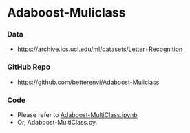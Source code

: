 # Adaboost-Muliclass

### Data
- https://archive.ics.uci.edu/ml/datasets/Letter+Recognition


### GitHub Repo
- https://github.com/betterenvi/Adaboost-Muliclass

### Code
- Please refer to [Adaboost-MultiClass.ipynb](https://github.com/betterenvi/Adaboost-Muliclass/blob/master/Adaboost-MultiClass.ipynb)
- Or, Adaboost-MultiClass.py.
